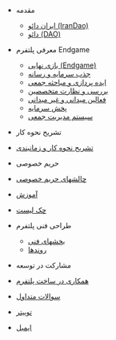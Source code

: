 - مقدمه

  - [ایران دائو (IranDao)](content/IranDAO.md)
  - [دائو (DAO)](content/DAO.md)


- ‫معرفی ‬‫پلتفرم‬ ‫‪Endgame‬‬

  - [بازی نهایی (Endgame)](content/Endgame.md)
  - [‫جذب ‬‫سرمایه‬ ‫و‬ ‫رسانه‬](content/Funding.md)
  - [‫ایده ‬‫پردازی‬ ‫و‬ ‫مباحثه‬ ‫جمعی‬](content/Idea.md)
  - [‫ب‬‫ررسی ‬‫و‬ ‫نظارت‬ ‫متخصصین‬](content/check.md)
  - [‫فعالین ‬‫میدانی‬ ‫و‬ ‫غیر‬ ‫میدانی‬](content/activist.md)
  - [‫پخش ‬‫سرمایه‬](content/distribution.md)
  - [‫سیستم‬ ‫مدیریت‬ ‫جمعی‬](content/management.md)

-  تشریح نحوه کار
  
  - [‫تشر‬‫یح ‬‫نحوه‬ ‫کار‬ ‫و‬ ‫زمانبندی‬](content/plan.md)


-  حریم خصوصی

  - [‫چالشهای ‬‫حریم‬ ‫خصوصی‬](content/privacy.md)
  - [آموزش](content/privacyLearning.md)
  - [چک لیست](content/privacyCheckList.md)


- ‫طراحی ‬‫فنی‬ ‫پلتفرم‬ 
  
  - [‫بخشهای ‬‫فنی‬](content/tech.md)
  - [‫روندها‬](content/flows.md)

-   مشارکت در توسعه
  - [‫همکاری ‬‫در‬ ‫ساخت‬ ‫پلتفرم‬](content/helpers.md)


- [سوالات متداول ](content/faq.md)
- [توییتر ](https://twitter.com/irandao_org)
- [ایمیل](mailto:info@irandao.org)
